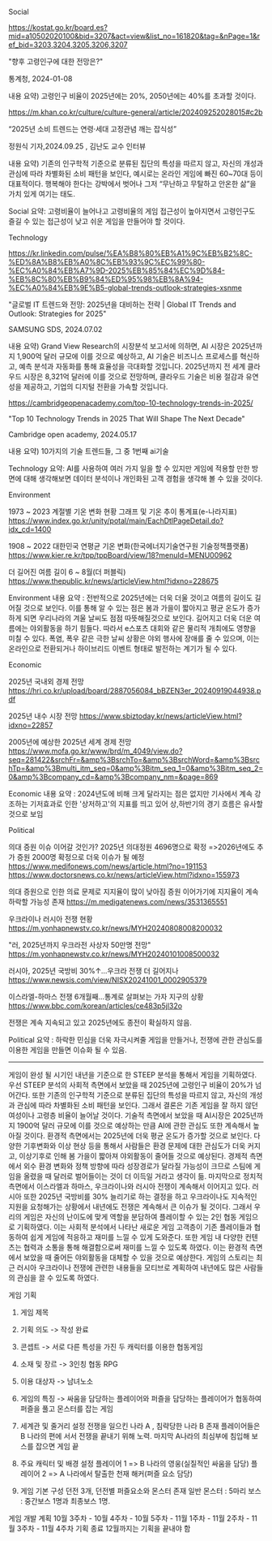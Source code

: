 Social

https://kostat.go.kr/board.es?mid=a10502020100&bid=3207&act=view&list_no=161820&tag=&nPage=1&ref_bid=3203,3204,3205,3206,3207

"향후 고령인구에 대한 전망은?"

통계청, 2024-01-08 

내용 요약) 고령인구 비율이 2025년에는 20%, 2050년에는 40%를 초과할 것이다.

https://m.khan.co.kr/culture/culture-general/article/202409252028015#c2b

“2025년 소비 트렌드는 연령·세대 고정관념 깨는 잡식성”

정원식 기자,2024.09.25 , 김난도 교수 인터뷰

내용 요약) 	기존의 인구학적 기준으로 분류된 집단의 특성을 따르지 않고, 자신의 개성과 관심에 따라 차별화된 소비 패턴을 보인다, 
		예시로는 온라인 게임에 빠진 60~70대 등이 대표적이다.
		행복해야 한다는 강박에서 벗어나 그저 “무난하고 무탈하고 안온한 삶”을 가치 있게 여기는 태도.

Social 요약:
고령비율이 늘어나고 고령비율의 게임 접근성이 높아지면서 고령인구도 즐길 수 있는 접근성이 낮고 쉬운 게임을 만들어야 할 것이다.


Technology

https://kr.linkedin.com/pulse/%EA%B8%80%EB%A1%9C%EB%B2%8C-%ED%8A%B8%EB%A0%8C%EB%93%9C%EC%99%80-%EC%A0%84%EB%A7%9D-2025%EB%85%84%EC%9D%84-%EB%8C%80%EB%B9%84%ED%95%98%EB%8A%94-%EC%A0%84%EB%9E%B5-global-trends-outlook-strategies-xsnme

"글로벌 IT 트렌드와 전망: 2025년을 대비하는 전략 | Global IT Trends and Outlook: Strategies for 2025"

SAMSUNG SDS, 2024.07.02

내용 요약) 	Grand View Research의 시장분석 보고서에 의하면, AI 시장은 2025년까지 1,900억 달러 규모에 이를 것으로 예상하고, AI 기술은 비즈니스 프로세스를
		혁신하고, 예측 분석과 자동화를 통해 효율성을 극대화할 것입니다. 2025년까지 전 세계 클라우드 시장은 8,321억 달러에 이를 것으로 전망하며, 클라우드
		기술은 비용 절감과 유연성을 제공하고, 기업의 디지털 전환을 가속할 것입니다.

https://cambridgeopenacademy.com/top-10-technology-trends-in-2025/

"Top 10 Technology Trends in 2025 That Will Shape The Next Decade"

Cambridge open academy, 2024.05.17

내용 요약) 10가지의 기술 트렌드들, 그 중 1번째 ai기술

Technology 요약:
AI를 사용하여 여러 가지 일을 할 수 있지만 게임에 적용할 만한 방면에 대해 생각해보면 데이터 분석이나 개인화된 고객 경험을 생각해 볼 수 있을 것이다. 

Environment

1973 ~ 2023 계절별 기온 변화 현황 그래프 및 기온 추이 통계표(e-나라지표)
https://www.index.go.kr/unity/potal/main/EachDtlPageDetail.do?idx_cd=1400

1908 ~ 2022 대한민국 연평균 기온 변화(한국에너지기술연구원 기술정책플랫폼)
https://www.kier.re.kr/tpp/tppBoard/view/18?menuId=MENU00962

더 길어진 여름 길이 6 ~ 8월(더 퍼블릭)
https://www.thepublic.kr/news/articleView.html?idxno=228675

Environment 내용 요약 : 전반적으로 2025년에는 더욱 더울 것이고 여름의 길이도 길어질 것으로 보인다.
 이를 통해 알 수 있는 점은 봄과 가을이 짧아지고 평균 온도가 증가하게 되면 우리나라의 겨울 날씨도 점점 따뜻해질것으로 보인다.
 길어지고 더욱 더운 여름에는 야외활동을 하기 힘들다. 따라서 e스포츠 대회와 같은 물리적 개최에도 영향을 미칠 수 있다. 폭염, 폭우 같은 극한 날씨 상황은 야외 행사에 장애를 줄 수 있으며, 이는 온라인으로 전환되거나 하이브리드 이벤트 형태로 발전하는 계기가 될 수 있다.

Economic

2025년 국내외 경제 전망
https://hri.co.kr/upload/board/2887056084_bBZEN3er_20240919044938.pdf

2025년 내수 시장 전망
https://www.sbiztoday.kr/news/articleView.html?idxno=22857

2005년에 예상한 2025년 세계 경제 전망
https://www.mofa.go.kr/www/brd/m_4049/view.do?seq=281422&srchFr=&amp%3BsrchTo=&amp%3BsrchWord=&amp%3BsrchTp=&amp%3Bmulti_itm_seq=0&amp%3Bitm_seq_1=0&amp%3Bitm_seq_2=0&amp%3Bcompany_cd=&amp%3Bcompany_nm=&page=869

Economic 내용 요약 : 2024년도에 비해 크게 달라지는 점은 없지만 기사에서 계속 강조하는 기저효과로 인한 '상저하고'의 지표를 띄고 있어 상,하반기의 경기 흐름은 유사할것으로 보임

Political

의대 증원 이슈 이어갈 것인가?
2025년 의대정원 4696명으로 확정
=>2026년에도 추가 증원 2000명 확정으로 더욱 이슈가 될 예정
https://www.medifonews.com/news/article.html?no=191153
https://www.doctorsnews.co.kr/news/articleView.html?idxno=155973

의대 증원으로 인한 의료 문제로 지지율이 많이 낮아짐 
증원 이어가기에 지지율이 계속 하락할 가능성 존재
https://m.medigatenews.com/news/3531365551

우크라이나 러시아 전쟁 현황
https://m.yonhapnewstv.co.kr/news/MYH20240808008200032

"러, 2025년까지 우크라전 사상자 50만명 전망"
https://m.yonhapnewstv.co.kr/news/MYH20240101008500032

러시아, 2025년 국방비 30%↑…우크라 전쟁 더 길어지나
https://www.newsis.com/view/NISX20241001_0002905379

이스라엘-하마스 전쟁 6개월째…통계로 살펴보는 가자 지구의 상황
https://www.bbc.com/korean/articles/ce483p5jl32o

전쟁은 계속 지속되고 있고 2025년에도 종전이 확실하지 않음.

Political 요약 : 하락한 민심을 더욱 자극시켜줄 게임을 만들거나, 전쟁에 관한 관심도를 이용한 게임을 만들면 이슈화 될 수 있음.


-------------------------------------------------------------------------------------
게임이 완성 될 시기인 내년을 기준으로 한 STEEP 분석을 통해서 게임을 기획하였다.
우선 STEEP 분석의 사회적 측면에서 보았을 때 2025년에 고령인구 비율이 20%가 넘어간다. 또한 기존의 인구학적 기준으로 분류된 집단의 특성을 따르지 않고, 자신의 개성과 관심에 따라 차별화된 소비 패턴을 보인다. 그래서 결론은 기존 게임을 잘 하지 않던 여성이나 고령층 비율이 늘어날 것이다. 
기술적 측면에서 보았을 때 AI시장은 2025년까지 1900억 달러 규모에 이를 것으로 예상하는 만큼 AI에 관한 관심도 또한 계속해서 높아질 것이다.
환경적 측면에서는 2025년에 더욱 평균 온도가 증가할 것으로 보인다. 다양한 기후변화와 이상 현상 등을 통해서 사람들은 환경 문제에 대한 관심도가 더욱 커지고, 이상기후로 인해 봄 가을이 짧아져 야외활동이 줄어들 것으로 예상된다.
경제적 측면에서 외수 환경 변화와 정책 방향에 따라 성장경로가 달라질 가능성이 크므로 스팀에 게임을 올렸을 때 달러로 벌어들이는 것이 더 이득일 거라고 생각이 듦.
마지막으로 정치적 측면에서 이스라엘과 하마스, 우크라이나와 러시아 전쟁이 계속해서 이어지고 있다. 러시아 또한 2025년 국방비를 30% 늘리기로 하는 결정을 하고 우크라이나도 지속적인 지원을 요청해가는 상황에서 내년에도 전쟁은 계속해서 큰 이슈가 될 것이다. 
그래서 우리의 게임은 자신의 난이도에 맞게 역할을 분담하여 플레이할 수 있는 2인 협동 게임으로 기획하였다. 이는 사회적 분석에서 나타난 새로운 게임 고객층이 기존 플레이들과 협동하여 쉽게 게임에 적응하고 재미를 느낄 수 있게 도와준다. 또한 게임 내 다양한 컨텐츠는 협력과 소통을 통해 해결함으로써 재미를 느낄 수 있도록 하였다. 이는 환경적 측면에서 보았을 때 줄어든 야외활동을 대체할 수 있을 것으로 예상한다.
게임의 스토리는 최근 러시아 우크라이나 전쟁에 관련한 내용들을 모티브로 계획하여 내년에도 많은 사람들의 관심을 끌 수 있도록 하였다.


게임 기획
1.	게임 제목
2.	기획 의도 -> 작성 완료
3.	콘셉트 -> 서로 다른 특성을 가진 두 캐릭터를 이용한 협동게임
4.	소재 및 장르 -> 3인칭 협동 RPG
5.	이용 대상자 -> 남녀노소
6.	게임의 특징 -> 싸움을 담당하는 플레이어와 퍼즐을 담당하는 플레이어가 협동하여 퍼즐을 풀고 몬스터를 잡는 게임
7.	세계관 및 줄거리 설정 
전쟁을 일으킨 나라 A , 침략당한 나라 B 존재
플레이어들은 B 나라의 편에 서서 전쟁을 끝내기 위해 노력.
마지막 A나라의 최심부에 침입해 보스를 잡으면 게임 끝
8.	주요 캐릭터 및 배경 설정
플레이어 1 => B 나라의 영웅(실질적인 싸움을 담당)
플레이어 2 => A 나라에서 탈출한 천재 해커(퍼즐 요소 담당)

9.	게임 기본 구성
던전 3개, 던전별 퍼즐요소와 몬스터 존재
일반 몬스터 : 5마리
보스 : 중간보스 1명과 최종보스 1명.

게임 개발 계획
10월 3주차 - 
10월 4주차 - 
10월 5주차 - 
11월 1주차 - 
11월 2주차 - 
11월 3주차 - 
11월 4주차 기획 종료
12월까지는 기획을 끝내야 함
